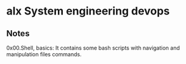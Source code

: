 # alx System engineering devops
 
 ## Notes
 0x00.Shell, basics: It contains some bash scripts with navigation and manipulation files commands.
